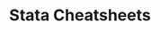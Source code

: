 ---
layout: post
title: Stata Cheatsheets
description: cheatsheets for key Stata packages
redirect: http://google.com

---